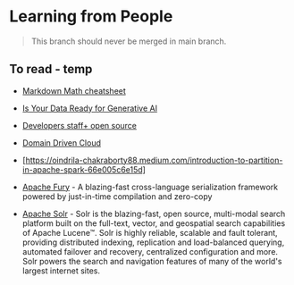 # Learning from People

> This branch should never be merged in main branch.

## To read - temp

* [Markdown Math cheatsheet](https://www.upyesp.org/posts/makrdown-vscode-math-notation/)

* [Is Your Data Ready for Generative AI](https://www.dataversity.net/is-your-data-ready-for-generative-ai/)
* [Developers staff+ open source](https://www.infoq.com/articles/developers-staff-plus-open-source)
* [Domain Driven Cloud](https://www.infoq.com/articles/domain-driven-cloud)
* [https://oindrila-chakraborty88.medium.com/introduction-to-partition-in-apache-spark-66e005c6e15d]
* [Apache Fury](https://fury.apache.org/) - A blazing-fast cross-language serialization framework powered by just-in-time compilation and zero-copy
* [Apache Solr](https://solr.apache.org/) - Solr is the blazing-fast, open source, multi-modal search platform built on the full-text, vector, and geospatial search capabilities of Apache Lucene™. Solr is highly reliable, scalable and fault tolerant, providing distributed indexing, replication and load-balanced querying, automated failover and recovery, centralized configuration and more. Solr powers the search and navigation features of many of the world's largest internet sites.
